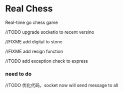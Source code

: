 # Real Chess
Real-time go chess game 

//TODO upgrade socketio to recent versino 

//FIXME add digital to stone

//FIXME add resign function

//TODO add exception check to express

### need to do

//TODO 优化代码，socket now will send message to all